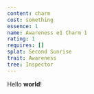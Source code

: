 ```yaml
---
content: charm
cost: something
essence: 1
name: Awareness e1 Charm 1
rating: 1
requires: []
splat: Second Sunrise
trait: Awareness
tree: Inspector
---
```


Hello **world**!

